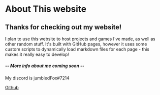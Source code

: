 # About This website
## Thanks for checking out my website!
I plan to use this website to host projects and games I've made, as well as other random stuff.
It's built with GitHub pages, however it uses some custom scripts to dynamically load markdown files for each page - this makes it really easy to develop!

##### -- More info about me coming soon --

My discord is <span class="rainbow">jumbledFox#7214</span>

[Github](https://github.com/jumbledFox)